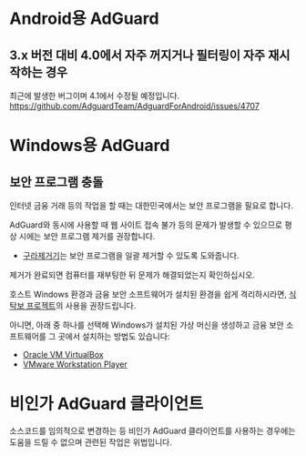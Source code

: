 # Android용 AdGuard
## 3.x 버전 대비 4.0에서 자주 꺼지거나 필터링이 자주 재시작하는 경우
최근에 발생한 버그이며 4.1에서 수정될 예정입니다.
https://github.com/AdguardTeam/AdguardForAndroid/issues/4707

# Windows용 AdGuard
## 보안 프로그램 충돌

인터넷 금융 거래 등의 작업을 할 때는 대한민국에서는 보안 프로그램을 필요로 합니다.

AdGuard와 동시에 사용할 때 웹 사이트 접속 불가 등의 문제가 발생할 수 있으므로 평상 시에는 보안 프로그램 제거를 권장합니다.

- [구라제거기](https://teus.me/category/IT/%EA%B5%AC%EB%9D%BC%EC%A0%9C%EA%B1%B0%EA%B8%B0)는 보안 프로그램을 일괄 제거할 수 있도록 도와줍니다.

제거가 완료되면 컴퓨터를 재부팅한 뒤 문제가 해결되었는지 확인하십시오.

호스트 Windows 환경과 금융 보안 소프트웨어가 설치된 환경을 쉽게 격리하시라면, [식탁보 프로젝트](https://yourtablecloth.app/)의 사용을 권장드립니다.

아니면, 아래 중 하나를 선택해 Windows가 설치된 가상 머신을 생성하고 금융 보안 소프트웨어를 그 곳에서 설치하는 방법도 있습니다:
 - [Oracle VM VirtualBox](https://www.virtualbox.org/)
 - [VMware Workstation Player](https://www.vmware.com/products/workstation-player.html)

# 비인가 AdGuard 클라이언트

소스코드를 임의적으로 변경하는 등 비인가 AdGuard 클라이언트를 사용하는 경우에는 도움을 드릴 수 없으며 관련된 작업은 위법입니다.